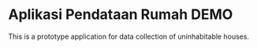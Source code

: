 # Aplikasi Pendataan Rumah DEMO
This is a prototype application for data collection of uninhabitable houses.
